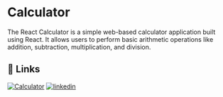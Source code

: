 
# Calculator

The React Calculator is a simple web-based calculator application built using React. It allows users to perform basic arithmetic operations like addition, subtraction, multiplication, and division.




## 🔗 Links
[![Calculator](https://img.shields.io/badge/my_portfolio-000?style=for-the-badge&logo=ko-fi&logoColor=white)](https://64b564f47c737b20d6ea9871--sweet-raindrop-cf58bd.netlify.app/)
[![linkedin](https://img.shields.io/badge/linkedin-0A66C2?style=for-the-badge&logo=linkedin&logoColor=white)](https://www.linkedin.com/in/khuzaima-ahsan-609677227/)

